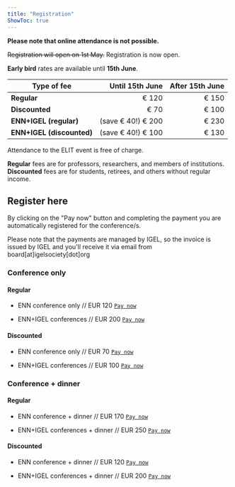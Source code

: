 ```yaml
---
title: "Registration"
ShowToc: true
---
```


**Please note that online attendance is not possible.**

~~Registration will open on 1st May.~~ Registration is now open.

 **Early bird** rates are available until **15th June**.

| Type of fee              | Until 15th June    |  After 15th June  | 
| -------------------------| ------------------:| -----------------:| 
| **Regular**              |  € 120             |  € 150            | 
| **Discounted**           |   € 70             |  € 100            | 
| **ENN+IGEL (regular)**   | (save € 40!) € 200 |  € 230            |  
| **ENN+IGEL (discounted)**| (save € 40!) € 100 |  € 130            |

Attendance to the ELIT event is free of charge.

**Regular** fees are for professors, researchers, and members of institutions.
**Discounted** fees are for students, retirees, and others without regular income.

## Register here

By clicking on the "Pay now" button and completing the payment you are automatically registered for the conference/s.

Please note that the payments are managed by IGEL, so the invoice is issued by IGEL and you'll receive it via email from board[at]igelsociety[dot]org

### Conference only

#### Regular

- ENN conference only // EUR 120 [`Pay now`](https://buy.stripe.com/cN2g159eB2PG8EwbJz)

- ENN+IGEL conferences // EUR 200 [`Pay now`](https://buy.stripe.com/00geX14Ylduk9IA6pe)

#### Discounted

- ENN conference only // EUR 70 [`Pay now`](https://buy.stripe.com/dR616b4Yl75W4ogeVJ)

- ENN+IGEL conferences // EUR 100 [`Pay now`](https://buy.stripe.com/6oE9CH4YlfCs2g88xk)


### Conference + dinner

#### Regular

- ENN conference + dinner // EUR 170 [`Pay now`](https://buy.stripe.com/3cs9CHbmJfCsdYQdRD)

- ENN+IGEL conferences + dinner // EUR 250 [`Pay now`](https://buy.stripe.com/4gw2af1M975W3kc6pa)

#### Discounted

- ENN conference + dinner // EUR 120 [`Pay now`](https://buy.stripe.com/5kAdSX0I51LC5sk8xh)

- ENN+IGEL conferences + dinner // EUR 200 [`Pay now`](https://buy.stripe.com/aEUaGLgH30HycUM5l4)